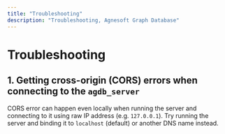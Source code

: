 ```yaml
---
title: "Troubleshooting"
description: "Troubleshooting, Agnesoft Graph Database"
---
```


# Troubleshooting

## 1. Getting cross-origin (CORS) errors when connecting to the `agdb_server`

CORS error can happen even locally when running the server and connecting to it using raw IP address (e.g. `127.0.0.1`). Try running the server and binding it to `localhost` (default) or another DNS name instead.
